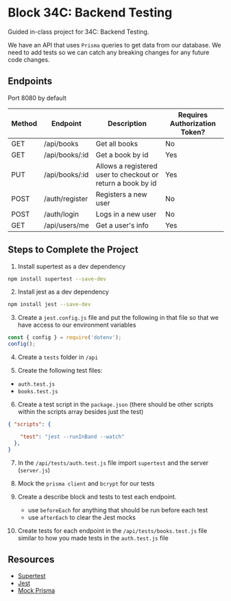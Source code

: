 # Block 34C: Backend Testing 

Guided in-class project for 34C: Backend Testing.

We have an API that uses `Prisma` queries to get data from our database.
We need to add tests so we can catch any breaking changes for any future code changes.

## Endpoints 

Port 8080 by default

| Method | Endpoint           | Description                    | Requires Authorization Token? |
| ------ | ------------------ | ------------------------------ | ----------------------------- |
| GET    | /api/books         | Get all books                  | No                            |
| GET    | /api/books/:id     | Get a book by id               | Yes                           |
| PUT    | /api/books/:id     | Allows a registered user to checkout or return a book by id    | Yes | 
| POST   | /auth/register     | Registers a new user           | No                            |
| POST   | /auth/login        | Logs in a new user             | No                            |
| GET    | /api/users/me      | Get a user's info              | Yes                           |


## Steps to Complete the Project 

1. Install supertest as a dev dependency
```bash
npm install supertest --save-dev
```

2. Install jest as a dev dependency

```bash
npm install jest --save-dev
```

3. Create a `jest.config.js` file and put the following in that file so that we have access to our environment variables

```js
const { config } = require('dotenv');
config();
```

4. Create a `tests` folder in `/api` 

5. Create the following test files:
  *  `auth.test.js`
  *  `books.test.js`

6. Create a test script in the `package.json` (there should be other scripts within the scripts array besides just the test)
```json
{ "scripts": {

    "test": "jest --runInBand --watch"
  },
}
```

7. In the `/api/tests/auth.test.js` file import `supertest` and the server (`server.js`)

8. Mock the `prisma client` and `bcrypt` for our tests

9. Create a describe block and tests to test each endpoint. 
    - use `beforeEach` for anything that should be run before each test
    - use `afterEach` to clear the Jest mocks

10. Create tests for each endpoint in the `/api/tests/books.test.js` file similar to how you made tests in the `auth.test.js` file

## Resources 
* [Supertest](https://github.com/ladjs/supertest?tab=readme-ov-file#getting-started)
* [Jest](https://jestjs.io/docs/expect)
* [Mock Prisma](https://www.prisma.io/docs/orm/prisma-client/testing/unit-testing#mocking-prisma-client)